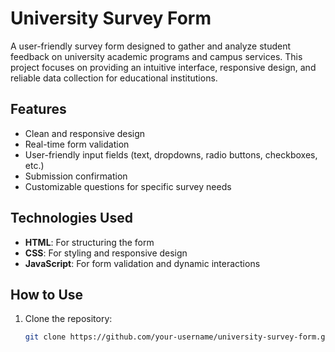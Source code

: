 # University Survey Form

A user-friendly survey form designed to gather and analyze student feedback on university academic programs and campus services. This project focuses on providing an intuitive interface, responsive design, and reliable data collection for educational institutions.

## Features
- Clean and responsive design
- Real-time form validation
- User-friendly input fields (text, dropdowns, radio buttons, checkboxes, etc.)
- Submission confirmation
- Customizable questions for specific survey needs

## Technologies Used
- **HTML**: For structuring the form
- **CSS**: For styling and responsive design
- **JavaScript**: For form validation and dynamic interactions

## How to Use
1. Clone the repository:
   ```bash
   git clone https://github.com/your-username/university-survey-form.git
